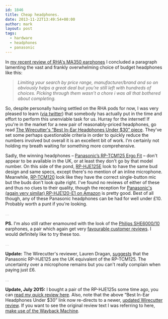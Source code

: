 ```yaml
---
id: 1846
title: Cheap headphones.
date: 2013-11-22T13:49:54+00:00
author: mark
layout: post
tags:
  - hardware
  - headphones
  - panasonic
---
```

In [my recent review of RHA's MA350 earphones](http://www.sallonoroff.co.uk/blog/2013/09/rha-ma350-earphones/) I concluded a paragraph lamenting the vast and frankly overwhelming choice of budget headphones like this:

> _Limiting your search by price range, manufacturer/brand and so on obviously helps a great deal but you’re still left with hundreds of choices. Picking through them wasn’t a chore i was all that bothered about completing._

So, despite personally having settled on the RHA pods for now, I was very pleased to learn ([via twitter](https://twitter.com/ihnatko/status/401862771890872320)) that somebody has actually put in the time and effort to perform this unenviable task for us. Hurray for the internet! If you're in the market for a new pair of reasonably-priced headphones, go read [The Wirecutter's &#8220;Best In-Ear Headphones Under $30&#8221; piece](http://thewirecutter.com/reviews/best-headphones-under-30/). They've set some perhaps questionable criteria in order to quickly reduce the numbers involved but overall it is an excellent bit of work. I'm certainly not holding my breath waiting for something more comprehensive.

Sadly, the winning headphones &#8211; [Panasonic&#8217;s RP-TCM125 Ergo Fit](http://shop.panasonic.com/shop/model/RP-TCM125-A) &#8211; don't appear to be available in the UK, or at least they don't go by that model number. On this side of the pond, [RP-HJE125E](http://www.panasonic.com/uk/consumer/headphones/in-ear-and-clip/rp-hje125e.html) look to have the same bud design and same specs, except there's no mention of an inline microphone. Meanwhile, [RP-TCM120](http://www.panasonic.com/uk/consumer/headphones/in-ear-and-clip/rp-tcm120e.html) look like they have the correct single-button mic but the buds don't look quite right. I've found no reviews of either of these and thus no clues to their quality, though the reception for [Panasonic's (again very similar) RP-HJE120-E1 on Amazon](http://www.amazon.co.uk/Panasonic-RP-HJE-120-E1-K-black/dp/B004WJO71I/) is pretty good. Best of all though, any of these Panasonic headphones can be had for well under £10. Probably worth a punt if you're looking.

<span style="color: #c0c0c0;">&#8230;</span>

**PS.** I'm also still rather enamoured with the look of the [Philips SHE6000/10](http://www.philips.co.uk/c/headphones/black-she6000_10/prd/) earphones, a pair which again get very [favourable customer reviews](http://www.amazon.co.uk/Philips-SHE6000-10-In-Headphones/dp/B002KK60UC/). I would definitely like to try these too.

<span style="color: #c0c0c0;">&#8230;</span>

**Update:** The Wirecutter's reviewer, Lauren Dragan, [suggests](https://twitter.com/LaurenDragan/status/403970067156590592) that the Panasonic RP-HJE125 are the UK equivalent of the RP-TCM125. The uncertainty over a microphone remains but you can't really complain when paying just £6.

<span style="color: #999999;">&#8230;</span>

**Update, July 2015:** I bought a pair of the RP-HJE125s some time ago, you can [read my quick review here](http://www.sallonoroff.co.uk/blog/2015/07/panasonic-rp-hje125-earphones/). Also, note that the above &#8220;Best In-Ear Headphones Under $30&#8221; link now re-directs to a newer, [updated Wirecutter review](http://thewirecutter.com/reviews/best-headphones-under-40/). If you want to see the original review text I was referring to here, [make use of the Wayback Machine](https://web.archive.org/web/20131217033758/http://thewirecutter.com/reviews/best-headphones-under-30/).
